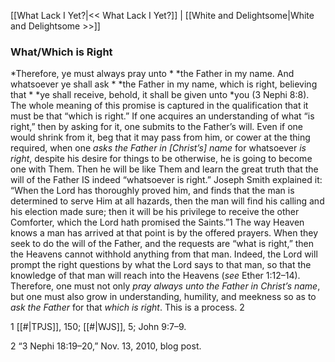 [[What Lack I Yet?|<< What Lack I Yet?]]  |  [[White and Delightsome|White and Delightsome >>]]

### What/Which is Right

*Therefore, ye must always pray unto *
*the Father in my name. And whatsoever ye shall ask *
*the Father in my name, which is right, believing that *
*ye shall receive, behold, it shall be given unto *you (3 Nephi 8:8). The whole meaning of this promise is captured in the qualification that it must be that “which is right.” If one acquires an understanding of what “is right,” then by asking for it, one submits to the Father’s will. Even if one would shrink from it, beg that it may pass from him, or cower at the thing required, when one *asks the Father in [Christ’s] name* for whatsoever *is right*, despite his desire for things to be otherwise, he is going to become one with Them. Then he will be like Them and learn the great truth that the will of the Father IS indeed “whatsoever is right.” Joseph Smith explained it: “When the Lord has thoroughly proved him, and finds that the man is determined to serve Him at all hazards, then the man will find his calling and his election made sure; then it will be his privilege to receive the other Comforter, which the Lord hath promised the Saints.”1 The way Heaven knows a man has arrived at that point is by the offered prayers. When they seek to do the will of the Father, and the requests are “what is right,” then the Heavens cannot withhold anything from that man. Indeed, the Lord will prompt the right questions by what the Lord says to that man, so that the knowledge of that man will reach into the Heavens (*see* Ether 1:12–14). Therefore, one must not only *pray always unto the Father in Christ’s name*, but one must also grow in understanding, humility, and meekness so as to *ask the Father* for that *which is right*. This is a process. 2



1
[[#|TPJS]], 150; [[#|WJS]], 5; John 9:7–9.


2 “3 Nephi 18:19–20,” Nov. 13, 2010, blog post.